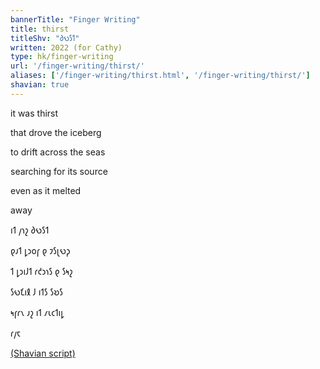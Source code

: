 ```yaml
---
bannerTitle: "Finger Writing" 
title: thirst
titleShv: "𐑔𐑻𐑕𐑑"
written: 2022 (for Cathy)
type: hk/finger-writing
url: '/finger-writing/thirst/'
aliases: ['/finger-writing/thirst.html', '/finger-writing/thirst/']
shavian: true
---
```


<div class="latin">

it was thirst  

that drove the iceberg  

to drift across the seas  

searching for its source  

even as it melted  

away  

</div>

<div class="shavian">

𐑦𐑑 𐑢𐑪𐑟 𐑔𐑻𐑕𐑑  

𐑞𐑨𐑑 𐑛𐑮𐑴𐑝 𐑞 𐑲𐑕𐑚𐑻𐑜  

𐑑 𐑛𐑮𐑦𐑓𐑑 𐑩𐑒𐑮𐑪𐑕 𐑞 𐑕𐑰𐑟  

𐑕𐑻𐑗𐑦𐑙 𐑓 𐑦𐑑𐑕 𐑕𐑹𐑕  

𐑰𐑝𐑩𐑯 𐑨𐑟 𐑦𐑑 𐑥𐑧𐑤𐑑𐑦𐑛  

𐑩𐑢𐑱

[(Shavian script)](/shavian/intro)

</div>
